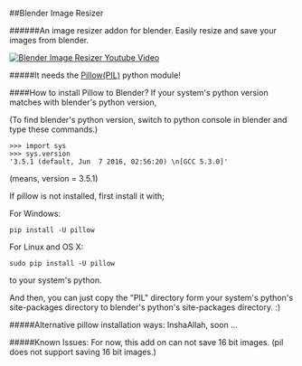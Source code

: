 ##Blender Image Resizer

######An image resizer addon for blender. Easily resize and save your images from blender.

[![Blender Image Resizer Youtube Video](http://img.youtube.com/vi/Rh3Y3nvFrGA/0.jpg)](http://www.youtube.com/watch?v=Rh3Y3nvFrGA)

#####It needs the [Pillow(PIL)](https://pypi.python.org/pypi/Pillow) python module!


####How to install Pillow to Blender?
If your system's python version matches with blender's python version,

(To find blender's python version, switch to python console in blender and type these commands.)

    >>> import sys
    >>> sys.version
    '3.5.1 (default, Jun  7 2016, 02:56:20) \n[GCC 5.3.0]'
    
(means, version = 3.5.1)

If pillow is not installed, first install it with;

For Windows:

    pip install -U pillow

For Linux and OS X:

    sudo pip install -U pillow

to your system's python.

And then, you can just copy the "PIL" directory form your system's python's site-packages directory
to blender's python's site-packages directory. :) 

#####Alternative pillow installation ways:
InshaAllah, soon ...


#####Known Issues:
For now, this add on can not save 16 bit images. 
(pil does not support saving 16 bit images.)


